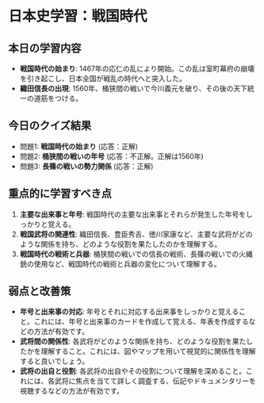 # 日本史学習：戦国時代
## 本日の学習内容
- **戦国時代の始まり**: 1467年の応仁の乱により開始。この乱は室町幕府の崩壊を引き起こし、日本全国が戦乱の時代へと突入した。
- **織田信長の出現**: 1560年、桶狭間の戦いで今川義元を破り、その後の天下統一の道筋をつける。

## 今日のクイズ結果
- 問題1: **戦国時代の始まり** (応答：正解)
- 問題2: **桶狭間の戦いの年号** (応答：不正解。正解は1560年)
- 問題3: **長篠の戦いの勢力関係** (応答：正解)

## 重点的に学習すべき点
1. **主要な出来事と年号**: 戦国時代の主要な出来事とそれらが発生した年号をしっかりと覚える。
2. **戦国武将の関連性**: 織田信長、豊臣秀吉、徳川家康など、主要な武将がどのような関係を持ち、どのような役割を果たしたのかを理解する。
3. **戦国時代の戦術と兵器**: 桶狭間の戦いでの信長の戦術、長篠の戦いでの火縄銃の使用など、戦国時代の戦術と兵器の変化について理解する。

## 弱点と改善策
- **年号と出来事の対応**: 年号とそれに対応する出来事をしっかりと覚えること。これには、年号と出来事のカードを作成して覚える、年表を作成するなどの方法が有効です。
- **武将間の関係性**: 各武将がどのような関係を持ち、どのような役割を果たしたかを理解すること。これには、図やマップを用いて視覚的に関係性を理解すると良いでしょう。
- **武将の出自と役割**: 各武将の出自やその役割について理解を深めること。これには、各武将に焦点を当てて詳しく調査する、伝記やドキュメンタリーを視聴するなどの方法が有効です。
